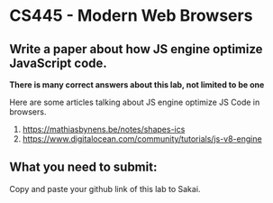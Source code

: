 # CS445 - Modern Web Browsers

## Write a paper about how JS engine optimize JavaScript code.
**There is many correct answers about this lab, not limited to be one**

Here are some articles talking about JS engine optimize JS Code in browsers.
1. https://mathiasbynens.be/notes/shapes-ics
2. https://www.digitalocean.com/community/tutorials/js-v8-engine

 
## What you need to submit:
Copy and paste your github link of this lab to Sakai.
